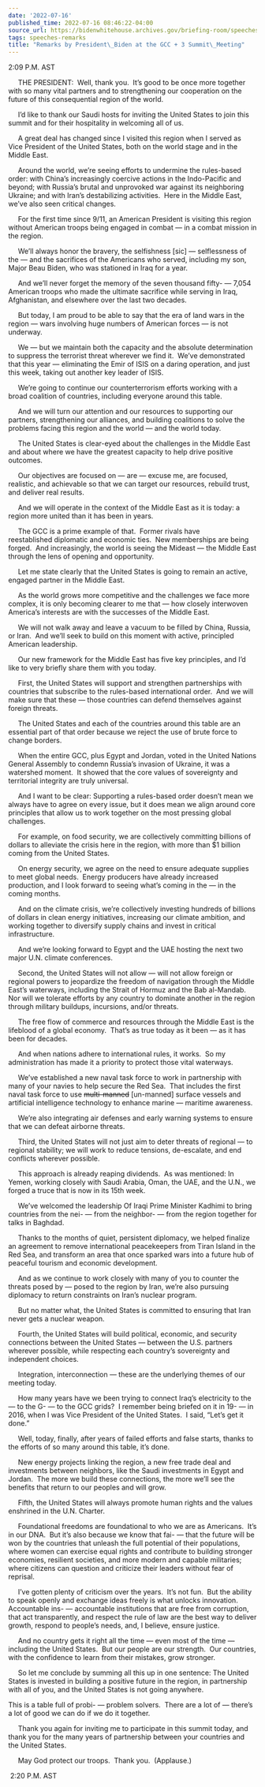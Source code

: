 ```yaml
---
date: '2022-07-16'
published_time: 2022-07-16 08:46:22-04:00
source_url: https://bidenwhitehouse.archives.gov/briefing-room/speeches-remarks/2022/07/16/remarks-by-president-biden-at-the-gcc-3-summit-meeting/
tags: speeches-remarks
title: "Remarks by President\_Biden at the GCC + 3 Summit\_Meeting"
---
```

 
2:09 P.M. AST   
  
     THE PRESIDENT:  Well, thank you.  It’s good to be once more
together with so many vital partners and to strengthening our
cooperation on the future of this consequential region of the world.    
  
     I’d like to thank our Saudi hosts for inviting the United States to
join this summit and for their hospitality in welcoming all of us.  
  
     A great deal has changed since I visited this region when I served
as Vice President of the United States, both on the world stage and in
the Middle East.  
  
     Around the world, we’re seeing efforts to undermine the rules-based
order: with China’s increasingly coercive actions in the Indo-Pacific
and beyond; with Russia’s brutal and unprovoked war against its
neighboring Ukraine; and with Iran’s destabilizing activities.  Here in
the Middle East, we’ve also seen critical changes.  
  
     For the first time since 9/11, an American President is visiting
this region without American troops being engaged in combat — in a
combat mission in the region.  
  
     We’ll always honor the bravery, the selfishness \[sic\] —
selflessness of the — and the sacrifices of the Americans who served,
including my son, Major Beau Biden, who was stationed in Iraq for a
year.  
  
     And we’ll never forget the memory of the seven thousand fifty- —
7,054 American troops who made the ultimate sacrifice while serving in
Iraq, Afghanistan, and elsewhere over the last two decades.  
  
     But today, I am proud to be able to say that the era of land wars
in the region — wars involving huge numbers of American forces — is not
underway.  
  
     We — but we maintain both the capacity and the absolute
determination to suppress the terrorist threat wherever we find it. 
We’ve demonstrated that this year — eliminating the Emir of ISIS on a
daring operation, and just this week, taking out another key leader of
ISIS.  
  
     We’re going to continue our counterterrorism efforts working with a
broad coalition of countries, including everyone around this table.  
  
     And we will turn our attention and our resources to supporting our
partners, strengthening our alliances, and building coalitions to solve
the problems facing this region and the world — and the world today.   
  
     The United States is clear-eyed about the challenges in the Middle
East and about where we have the greatest capacity to help drive
positive outcomes.  
  
     Our objectives are focused on — are — excuse me, are focused,
realistic, and achievable so that we can target our resources, rebuild
trust, and deliver real results.  
  
     And we will operate in the context of the Middle East as it is
today: a region more united than it has been in years.  
  
     The GCC is a prime example of that.  Former rivals have  
reestablished diplomatic and economic ties.  New memberships are being
forged.  And increasingly, the world is seeing the Mideast — the Middle
East through the lens of opening and opportunity.  
  
     Let me state clearly that the United States is going to remain an
active, engaged partner in the Middle East.  
  
     As the world grows more competitive and the challenges we face more
complex, it is only becoming clearer to me that — how closely interwoven
America’s interests are with the successes of the Middle East.  
  
     We will not walk away and leave a vacuum to be filled by China,
Russia, or Iran.  And we’ll seek to build on this moment with active,
principled American leadership.  
  
     Our new framework for the Middle East has five key principles, and
I’d like to very briefly share them with you today.  
  
     First, the United States will support and strengthen partnerships
with countries that subscribe to the rules-based international order. 
And we will make sure that these — those countries can defend themselves
against foreign threats.  
  
     The United States and each of the countries around this table are
an essential part of that order because we reject the use of brute force
to change borders.  
  
     When the entire GCC, plus Egypt and Jordan, voted in the United
Nations General Assembly to condemn Russia’s invasion of Ukraine, it was
a watershed moment.  It showed that the core values of sovereignty and
territorial integrity are truly universal.  
  
     And I want to be clear: Supporting a rules-based order doesn’t mean
we always have to agree on every issue, but it does mean we align around
core principles that allow us to work together on the most pressing
global challenges.  
  
     For example, on food security, we are collectively committing
billions of dollars to alleviate the crisis here in the region, with
more than $1 billion coming from the United States.  
  
     On energy security, we agree on the need to ensure adequate
supplies to meet global needs.  Energy producers have already increased
production, and I look forward to seeing what’s coming in the — in the
coming months.  
  
     And on the climate crisis, we’re collectively investing hundreds of
billions of dollars in clean energy initiatives, increasing our climate
ambition, and working together to diversify supply chains and invest in
critical infrastructure.  
  
     And we’re looking forward to Egypt and the UAE hosting the next two
major U.N. climate conferences.  
  
     Second, the United States will not allow — will not allow foreign
or regional powers to jeopardize the freedom of navigation through the
Middle East’s waterways, including the Strait of Hormuz and the Bab
al-Mandab.  Nor will we tolerate efforts by any country to dominate
another in the region through military buildups, incursions, and/or
threats.  
  
     The free flow of commerce and resources through the Middle East is
the lifeblood of a global economy.  That’s as true today as it been — as
it has been for decades.  
  
     And when nations adhere to international rules, it works.  So my
administration has made it a priority to protect those vital
waterways.  
  
     We’ve established a new naval task force to work in partnership
with many of your navies to help secure the Red Sea.  That includes the
first naval task force to use <s>multi-manned</s> \[un-manned\] surface
vessels and artificial intelligence technology to enhance marine —
maritime awareness.  
  
     We’re also integrating air defenses and early warning systems to
ensure that we can defeat airborne threats.   
  
     Third, the United States will not just aim to deter threats of
regional — to regional stability; we will work to reduce tensions,
de-escalate, and end conflicts wherever possible.  
  
     This approach is already reaping dividends.  As was mentioned: In
Yemen, working closely with Saudi Arabia, Oman, the UAE, and the U.N.,
we forged a truce that is now in its 15th week.  
  
     We’ve welcomed the leadership Of Iraqi Prime Minister Kadhimi to
bring countries from the nei- — from the neighbor- — from the region
together for talks in Baghdad. 

     Thanks to the months of quiet, persistent diplomacy, we helped
finalize an agreement to remove international peacekeepers from Tiran
Island in the Red Sea, and transform an area that once sparked wars into
a future hub of peaceful tourism and economic development.  
  
     And as we continue to work closely with many of you to counter the
threats posed by — posed to the region by Iran, we’re also pursuing
diplomacy to return constraints on Iran’s nuclear program.  
  
     But no matter what, the United States is committed to ensuring that
Iran never gets a nuclear weapon.  
  
     Fourth, the United States will build political, economic, and
security connections between the United States — between the U.S.
partners wherever possible, while respecting each country’s sovereignty
and independent choices.   
  
     Integration, interconnection — these are the underlying themes of
our meeting today.   
  
     How many years have we been trying to connect Iraq’s electricity to
the — to the G- — to the GCC grids?  I remember being briefed on it in
19- — in 2016, when I was Vice President of the United States.  I said,
“Let’s get it done.”

     Well, today, finally, after years of failed efforts and false
starts, thanks to the efforts of so many around this table, it’s done.  
  
     New energy projects linking the region, a new free trade deal and
investments between neighbors, like the Saudi investments in Egypt and
Jordan.  The more we build these connections, the more we’ll see the
benefits that return to our peoples and will grow.  
  
     Fifth, the United States will always promote human rights and the
values enshrined in the U.N. Charter.  
  
     Foundational freedoms are foundational to who we are as Americans. 
It’s in our DNA.  But it’s also because we know that fai- — that the
future will be won by the countries that unleash the full potential of
their populations, where women can exercise equal rights and contribute
to building stronger economies, resilient societies, and more modern and
capable militaries; where citizens can question and criticize their
leaders without fear of reprisal.  
  
     I’ve gotten plenty of criticism over the years.  It’s not fun.  But
the ability to speak openly and exchange ideas freely is what unlocks
innovation.  Accountable ins- — accountable institutions that are free
from corruption, that act transparently, and respect the rule of law are
the best way to deliver growth, respond to people’s needs, and, I
believe, ensure justice.  
  
     And no country gets it right all the time — even most of the time —
including the United States.  But our people are our strength.  Our
countries, with the confidence to learn from their mistakes, grow
stronger.  
  
     So let me conclude by summing all this up in one sentence: The
United States is invested in building a positive future in the region,
in partnership with all of you, and the United States is not going
anywhere.  
  
This is a table full of probi- — problem solvers.  There are a lot of —
there’s a lot of good we can do if we do it together.  
  
     Thank you again for inviting me to participate in this summit
today, and thank you for the many years of partnership between your
countries and the United States.

     May God protect our troops.  Thank you.  (Applause.)

 2:20 P.M. AST
